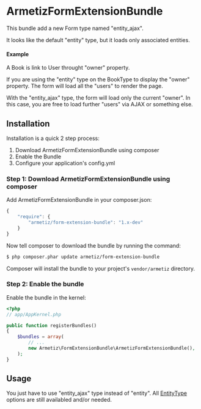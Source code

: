 ArmetizFormExtensionBundle
==========================

This bundle add a new Form type named "entity_ajax". 

It looks like the default "entity" type, but it loads only associated entities.

#### Example
A Book is link to User throught "owner" property.

If you are using the "entity" type on the BookType to display the "owner" property.
The form will load all the "users" to render the page.

With the "entity_ajax" type, the form will load only the current "owner". In this case, you are free 
to load further "users" via AJAX or something else.

## Installation

Installation is a quick 2 step process:

1. Download ArmetizFormExtensionBundle using composer
2. Enable the Bundle
3. Configure your application's config.yml

### Step 1: Download ArmetizFormExtensionBundle using composer

Add ArmetizFormExtensionBundle in your composer.json:

```js
{
    "require": {
        "armetiz/form-extension-bundle": "1.x-dev"
    }
}
```

Now tell composer to download the bundle by running the command:

``` bash
$ php composer.phar update armetiz/form-extension-bundle
```

Composer will install the bundle to your project's `vendor/armetiz` directory.

### Step 2: Enable the bundle

Enable the bundle in the kernel:

``` php
<?php
// app/AppKernel.php

public function registerBundles()
{
    $bundles = array(
        // ...
        new Armetiz\FormExtensionBundle\ArmetizFormExtensionBundle(),
    );
}
```


## Usage
You just have to use "entity_ajax" type instead of "entity". All [EntityType][1] options are still availabled and/or needed.

[1]: http://symfony.com/doc/2.0/reference/forms/types/entity.html